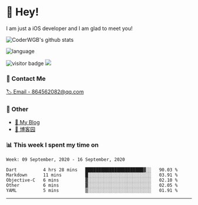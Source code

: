 # 👋 Hey!


I am just a iOS developer and I am glad to meet you!

![CoderWGB's github stats](https://github-readme-stats.vercel.app/api?username=WangGuibin&&show_icons=true&&title_color=1abc9c&&icon_color=1abc9c)

![language](https://github-readme-stats.vercel.app/api/top-langs/?username=WangGuibin&hide_langs_below=1&theme=default&line_height=27&layout=compact)


<img src="https://visitor-badge.laobi.icu/badge?page_id=wangguibin.wangguibin" alt="visitor badge"/>       
<a title="Hits" target="_blank" href="https://github.com/wangguibin/wangguibin"><img src="https://hits.b3log.org/wangguibin/wangguibin.svg"></a>



### 📮 Contact Me

[🏷 Email - 864562082@qq.com](mailto:864562082@qq.com)


### 🤪 Other

- [📌 My Blog](http://wangguibin.github.io/hexo-github-action)
- [📌 博客园](https://www.cnblogs.com/wgb1234/)

### 📊 This week I spent my time on

<!--START_SECTION:waka-->
```text
Week: 09 September, 2020 - 16 September, 2020

Dart          4 hrs 28 mins   ██████████████████████▓░░   90.03 % 
Markdown      11 mins         █░░░░░░░░░░░░░░░░░░░░░░░░   03.91 % 
Objective-C   6 mins          ▓░░░░░░░░░░░░░░░░░░░░░░░░   02.10 % 
Other         6 mins          ▓░░░░░░░░░░░░░░░░░░░░░░░░   02.05 % 
YAML          5 mins          ▒░░░░░░░░░░░░░░░░░░░░░░░░   01.91 % 
```
<!--END_SECTION:waka-->

---
